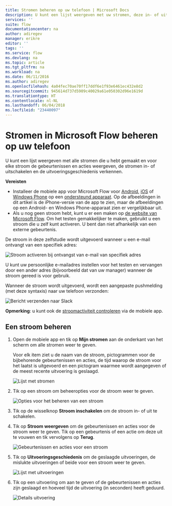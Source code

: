 ```yaml
---
title: Stromen beheren op uw telefoon | Microsoft Docs
description: U kunt een lijst weergeven met uw stromen, deze in- of uitschakelen en de gebeurtenissen, acties en uitvoeringsgeschiedenis voor elke stroom bekijken.
services: ''
suite: flow
documentationcenter: na
author: adiregev
manager: erikre
editor: ''
tags: ''
ms.service: flow
ms.devlang: na
ms.topic: article
ms.tgt_pltfrm: na
ms.workload: na
ms.date: 06/11/2016
ms.author: adiregev
ms.openlocfilehash: 4a04fec70ae70ff17ddf6e1f93e6461ec432e8d2
ms.sourcegitcommit: 945614d737d5909c40029a61e050302d96e1619d
ms.translationtype: HT
ms.contentlocale: nl-NL
ms.lasthandoff: 06/04/2018
ms.locfileid: "23440097"
---
```

# <a name="manage-flows-in-microsoft-flow-from-your-phone"></a>Stromen in Microsoft Flow beheren op uw telefoon
U kunt een lijst weergeven met alle stromen die u hebt gemaakt en voor elke stroom de gebeurtenissen en acties weergeven, de stromen in- of uitschakelen en de uitvoeringsgeschiedenis verkennen.

**Vereisten**

* Installeer de mobiele app voor Microsoft Flow voor [Android](https://aka.ms/flowmobiledocsandroid), [iOS](https://aka.ms/flowmobiledocsios) of [Windows Phone](https://aka.ms/flowmobilewindows) op een [ondersteund apparaat](getting-started.md#use-the-mobile-app). Op de afbeeldingen in dit artikel is de iPhone-versie van de app te zien, maar de afbeeldingen op een Android- en Windows Phone-apparaat zien er vergelijkbaar uit.
* Als u nog geen stroom hebt, kunt u er een maken op [de website van Microsoft Flow](https://flow.microsoft.com/). Om het testen gemakkelijker te maken, gebruikt u een stroom die u zelf kunt activeren. U bent dan niet afhankelijk van een externe gebeurtenis.

De stroom in deze zelfstudie wordt uitgevoerd wanneer u een e-mail ontvangt van een specifiek adres:

![Stroom activeren bij ontvangst van e-mail van specifiek adres](./media/mobile-manage-flows/create-trigger.png)

U kunt uw persoonlijke e-mailadres instellen voor het testen en vervangen door een ander adres (bijvoorbeeld dat van uw manager) wanneer de stroom gereed is voor gebruik.

Wanneer de stroom wordt uitgevoerd, wordt een aangepaste pushmelding (met deze syntaxis) naar uw telefoon verzonden:

![Bericht verzenden naar Slack](./media/mobile-manage-flows/create-event.png)

**Opmerking**: u kunt ook de [stroomactiviteit controleren](mobile-monitor-activity.md) via de mobiele app.

## <a name="manage-a-flow"></a>Een stroom beheren
1. Open de mobiele app en tik op **Mijn stromen** aan de onderkant van het scherm om alle stromen weer te geven.
   
    Voor elk item ziet u de naam van de stroom, pictogrammen voor de bijbehorende gebeurtenissen en acties, de tijd waarop de stroom voor het laatst is uitgevoerd en een pictogram waarmee wordt aangegeven of de meest recente uitvoering is geslaagd.
   
    ![Lijst met stromen](./media/mobile-manage-flows/flow-list.png)
2. Tik op een stroom om beheeropties voor de stroom weer te geven.
   
    ![Opties voor het beheren van een stroom](./media/mobile-manage-flows/flow-details.png)
3. Tik op de wisselknop **Stroom inschakelen** om de stroom in- of uit te schakelen.
4. Tik op **Stroom weergeven** om de gebeurtenissen en acties voor de stroom weer te geven. Tik op een gebeurtenis of een actie om deze uit te vouwen en tik vervolgens op **Terug**.
   
    ![Gebeurtenissen en acties voor een stroom](./media/mobile-manage-flows/flow-event-action.png)
5. Tik op **Uitvoeringsgeschiedenis** om de geslaagde uitvoeringen, de mislukte uitvoeringen of beide voor een stroom weer te geven.
   
    ![Lijst met uitvoeringen](./media/mobile-manage-flows/history-mixed.png)
6. Tik op een uitvoering om aan te geven of de gebeurtenissen en acties zijn geslaagd en hoeveel tijd de uitvoering (in seconden) heeft geduurd.
   
    ![Details uitvoering](./media/mobile-manage-flows/flow-run.png)


